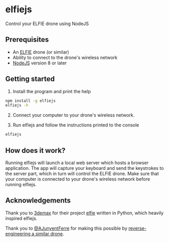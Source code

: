 # elfiejs
Control your ELFIE drone using NodeJS

## Prerequisites
- An [ELFIE](https://www.firstquadcopter.com/reviews/jjrc-h37-elfie-quadcopter-review/) drone (or similar)
- Ability to connect to the drone's wireless network
- [NodeJS](https://nodejs.org/en/) version 8 or later

## Getting started
1. Install the program and print the help
```sh
npm install -g elfiejs
elfiejs -h
```

2. Connect your computer to your drone's wireless network.

3. Run elfiejs and follow the instructions printed to the console
```sh
elfiejs
```

## How does it work?
Running elfiejs will launch a local web server which hosts a browser
application. The app will capture your keyboard and send the keystrokes
to the server part, which in turn will control the ELFIE drone. Make
sure that your computer is connected to your drone's wireless network
before running elfiejs.

## Acknowledgements
Thank you to [3demax](https://github.com/3demax) for their project
[elfie](https://github.com/3demax/elfie) written in Python, which
heavily inspired elfiejs.

Thank you to [@AJunyentFerre](https://twitter.com/AJunyentFerre) for
making this possible by [reverse-engineering a similar drone](https://hackaday.io/project/19680-controlling-a-jjrc-h37-elfie-quad-from-a-pc).